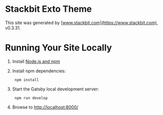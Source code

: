 # Stackbit Exto Theme

This site was generated by [www.stackbit.com](https://www.stackbit.com), v0.3.31.

# Running Your Site Locally

1. Install [Node.js and npm](https://nodejs.org/en/)

1. Install npm dependencies:

        npm install



1. Start the Gatsby local development server:

        npm run develop

1. Browse to [http://localhost:8000/](http://localhost:8000/)
